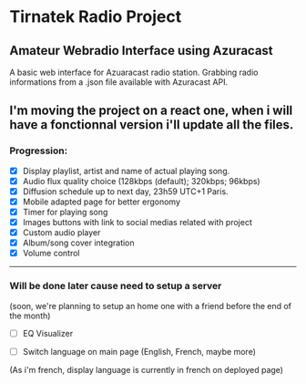 # Tirnatek Radio Project
## Amateur Webradio Interface using Azuracast
A basic web interface for Azuaracast radio station. Grabbing radio informations from a .json file available with Azuracast API. 
## I'm moving the project on a react one, when i will have a fonctionnal version i'll update all the files.
### Progression:
 * [x] Display playlist, artist and name of actual playing song.
 * [x] Audio flux quality choice (128kbps (default); 320kbps; 96kbps)
 * [x] Diffusion schedule up to next day, 23h59 UTC+1 Paris.
 * [x] Mobile adapted page for better ergonomy
 * [x] Timer for playing song
 * [x] Images buttons with link to social medias related with project
 * [x] Custom audio player 
 * [x] Album/song cover integration
 * [x] Volume control
  ---
  ### Will be done later cause need to setup a server 
  (soon, we're planning to setup an home one with a friend before the end of the month)
 * [ ] EQ Visualizer
 * [ ] Switch language on main page (English, French, maybe more)


(As i'm french, display language is currently in french on deployed page)
